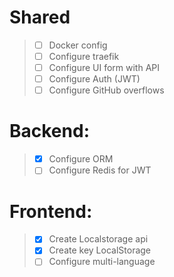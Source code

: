 # Shared
> - [ ] Docker config
> - [ ] Configure traefik
> - [ ] Configure UI form with API
> - [ ] Configure Auth (JWT)
> - [ ] Configure GitHub overflows

# Backend:
> - [X] Configure ORM
> - [ ] Configure Redis for JWT

# Frontend:
> - [X] Create Localstorage api
> - [X] Create key LocalStorage
> - [ ] Configure multi-language
